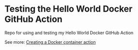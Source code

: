 # Testing the Hello World Docker GitHub Action
Repo for using and testing my Hello World Docker GitHub Action

See more: [Creating a Docker container action](https://docs.github.com/en/actions/creating-actions/creating-a-docker-container-action)

